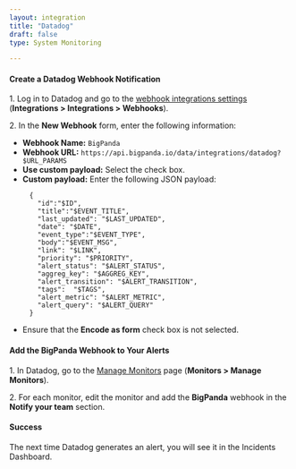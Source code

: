 ```yaml
---
layout: integration 
title: "Datadog"
draft: false
type: System Monitoring

---
```


#### Create a Datadog Webhook Notification  

1\. Log in to Datadog and go to the [webhook integrations settings](https://app.datadoghq.com/account/settings#integrations/webhooks) (**Integrations > Integrations > Webhooks**).

2\. In the **New Webhook** form, enter the following information:  

* **Webhook Name:** `BigPanda`
* **Webhook URL:** `https://api.bigpanda.io/data/integrations/datadog?$URL_PARAMS`
* **Use custom payload:** Select the check box.
* **Custom payload:** Enter the following JSON payload:

````
     {
       "id":"$ID",
       "title":"$EVENT_TITLE",
       "last_updated": "$LAST_UPDATED",
       "date": "$DATE",
       "event_type":"$EVENT_TYPE",
       "body":"$EVENT_MSG",
       "link": "$LINK",
       "priority": "$PRIORITY",
       "alert_status": "$ALERT_STATUS",
       "aggreg_key": "$AGGREG_KEY",
       "alert_transition": "$ALERT_TRANSITION",
       "tags":  "$TAGS",
       "alert_metric": "$ALERT_METRIC",
       "alert_query": "$ALERT_QUERY"
     }
````
* Ensure that the **Encode as form** check box is not selected.

<!-- section-separator -->

#### Add the BigPanda Webhook to Your Alerts

1\. In Datadog, go to the [Manage Monitors](https://app.datadoghq.com/monitors) page (**Monitors > Manage Monitors**).

2\. For each monitor, edit the monitor and add the **BigPanda** webhook in the **Notify your team** section.
 
<!-- section-separator -->

#### Success
The next time Datadog generates an alert, you will see it in the Incidents Dashboard.

